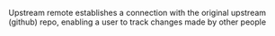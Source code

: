 Upstream remote establishes a connection with the original upstream (github) repo, enabling a user to track changes made by other people
